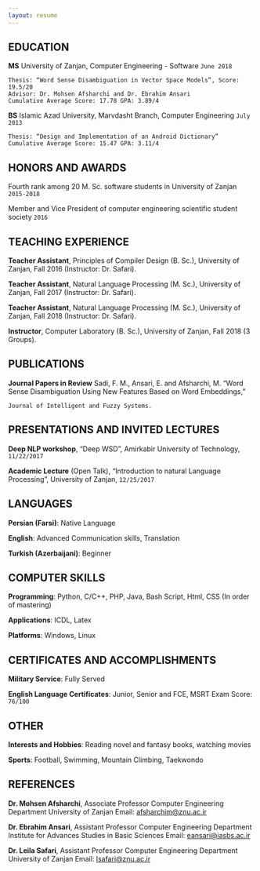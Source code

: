 ```yaml
---
layout: resume
---
```

## EDUCATION

__MS__	University of Zanjan, Computer Engineering - Software		        `June 2018`

	Thesis: “Word Sense Disambiguation in Vector Space Models”, Score: 19.5/20
	Advisor: Dr. Mohsen Afsharchi and Dr. Ebrahim Ansari
    Cumulative Average Score: 17.78 GPA: 3.89/4

__BS__	Islamic Azad University, Marvdasht Branch, Computer Engineering	        `July 2013`

	Thesis: “Design and Implementation of an Android Dictionary”
    Cumulative Average Score: 15.47 GPA: 3.11/4

## HONORS AND AWARDS

Fourth rank among 20 M. Sc. software students in University of Zanjan	        `2015-2018`

Member and Vice President of computer engineering scientific student society	`2016`

## TEACHING EXPERIENCE

__Teacher Assistant__, Principles of Compiler Design (B. Sc.), University of Zanjan, Fall 2016 (Instructor: Dr. Safari).

__Teacher Assistant__, Natural Language Processing (M. Sc.), University of Zanjan, Fall 2017 (Instructor: Dr. Safari).

__Teacher Assistant__, Natural Language Processing (M. Sc.), University of Zanjan, Fall 2018 (Instructor: Dr. Safari).

__Instructor__, Computer Laboratory (B. Sc.), University of Zanjan, Fall 2018 (3 Groups).

## PUBLICATIONS

__Journal Papers in Review__
Sadi, F. M., Ansari, E. and Afsharchi, M. “Word Sense Disambiguation Using New Features Based on Word Embeddings,” 

`Journal of Intelligent and Fuzzy Systems.`

## PRESENTATIONS AND INVITED LECTURES

__Deep NLP workshop__, “Deep WSD”, Amirkabir University of Technology, 		`11/22/2017`

__Academic Lecture__ (Open Talk), “Introduction to natural Language Processing”, University of Zanjan, `12/25/2017`

## LANGUAGES

__Persian (Farsi)__: Native Language

__English__: Advanced Communication skills, Translation

__Turkish (Azerbaijani)__: Beginner

## COMPUTER SKILLS

__Programming__: Python, C/C++, PHP, Java, Bash Script, Html, CSS (In order of mastering)

__Applications__: ICDL, Latex

__Platforms__: Windows, Linux

## CERTIFICATES AND ACCOMPLISHMENTS

__Military Service__: Fully Served

__English Language Certificates__: Junior, Senior and FCE, MSRT Exam Score: `76/100`

## OTHER

__Interests and Hobbies__: Reading novel and fantasy books, watching movies

__Sports__: Football, Swimming, Mountain Climbing, Taekwondo

## REFERENCES

__Dr. Mohsen Afsharchi__, Associate Professor
Computer Engineering Department
University of Zanjan
Email: afsharchim@znu.ac.ir

__Dr. Ebrahim Ansari__, Assistant Professor
Computer Engineering Department
Institute for Advances Studies in Basic Sciences
Email: eansari@iasbs.ac.ir

__Dr. Leila Safari__, Assistant Professor
Computer Engineering Department
University of Zanjan
Email: lsafari@znu.ac.ir




<!-- ### Footer

Last updated: December 2018 -->


